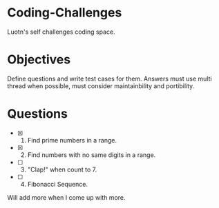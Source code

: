 # Coding-Challenges
Luotn's self challenges coding space.

# Objectives
Define questions and write test cases for them.
Answers must use multi thread when possible, must consider maintainbility and portibility.


# Questions
- [x] 1. Find prime numbers in a range.
- [x] 2. Find numbers with no same digits in a range.
- [ ] 3. "Clap!" when count to 7.
- [ ] 4. Fibonacci Sequence.

Will add more when I come up with more.